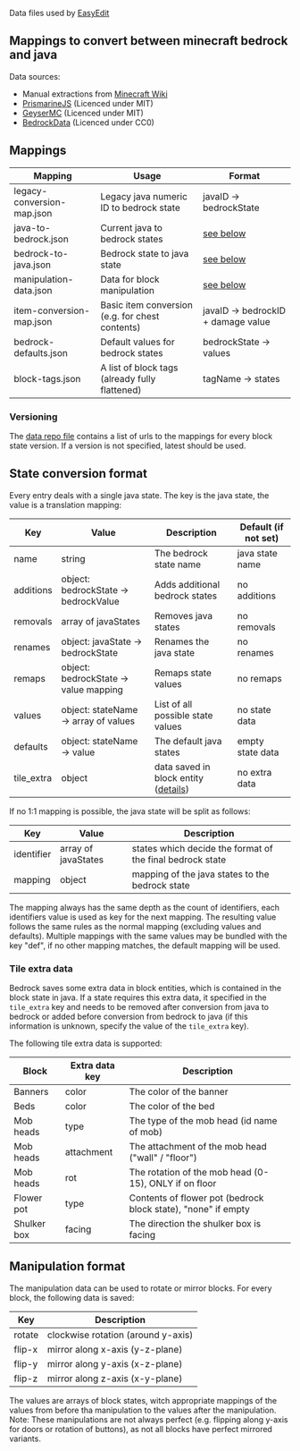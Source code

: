 Data files used by [EasyEdit](https://github.com/platz1de/EasyEdit)

## Mappings to convert between minecraft bedrock and java

Data sources:

- Manual extractions from [Minecraft Wiki](https://minecraft.fandom.com/)
- [PrismarineJS](https://github.com/PrismarineJS/minecraft-data/) (Licenced under MIT)
- [GeyserMC](https://github.com/GeyserMC/mappings/) (Licenced under MIT)
- [BedrockData](https://github.com/pmmp/BedrockData/) (Licenced under CC0)

## Mappings

| Mapping                    | Usage                                           | Format                                |
|----------------------------|-------------------------------------------------|---------------------------------------|
| legacy-conversion-map.json | Legacy java numeric ID to bedrock state         | javaID -> bedrockState                |
| java-to-bedrock.json       | Current java to bedrock states                  | [see below](#State-conversion-format) |
| bedrock-to-java.json       | Bedrock state to java state                     | [see below](#State-conversion-format) |
| manipulation-data.json     | Data for block manipulation                     | [see below](#Manipulation-format)     |
| item-conversion-map.json   | Basic item conversion (e.g. for chest contents) | javaID -> bedrockID + damage value    |
| bedrock-defaults.json      | Default values for bedrock states               | bedrockState -> values                |
| block-tags.json            | A list of block tags (already fully flattened)  | tagName -> states                     |

### Versioning

The [data repo file](dataRepo.json) contains a list of urls to the mappings for every block state version. If a version
is not specified, latest should be used.

## State conversion format

Every entry deals with a single java state. The key is the java state, the value is a translation mapping:

| Key        | Value                                 | Description                                              | Default (if not set) |
|------------|---------------------------------------|----------------------------------------------------------|----------------------|
| name       | string                                | The bedrock state name                                   | java state name      |
| additions  | object: bedrockState -> bedrockValue  | Adds additional bedrock states                           | no additions         |
| removals   | array of javaStates                   | Removes java states                                      | no removals          |
| renames    | object: javaState -> bedrockState     | Renames the java state                                   | no renames           |
| remaps     | object: bedrockState -> value mapping | Remaps state values                                      | no remaps            |
| values     | object: stateName -> array of values  | List of all possible state values                        | no state data        |
| defaults   | object: stateName -> value            | The default java states                                  | empty state data     |
| tile_extra | object                                | data saved in block entity ([details](#Tile-extra-data)) | no extra data        |

If no 1:1 mapping is possible, the java state will be split as follows:

| Key        | Value               | Description                                               |
|------------|---------------------|-----------------------------------------------------------|
| identifier | array of javaStates | states which decide the format of the final bedrock state |
| mapping    | object              | mapping of the java states to the bedrock state           |

The mapping always has the same depth as the count of identifiers, each identifiers value is used as key for the next
mapping. The resulting value follows the same rules as the normal mapping (excluding values and defaults).
Multiple mappings with the same values may be bundled with the key "def", if no other mapping matches, the default
mapping will be used.

### Tile extra data

Bedrock saves some extra data in block entities, which is contained in the block state in java. If a state requires this
extra data, it specified in the `tile_extra` key and needs to be removed after conversion from java to bedrock or added
before conversion from bedrock to java (if this information is unknown, specify the value of the `tile_extra` key).

The following tile extra data is supported:

| Block       | Extra data key | Description                                                   |
|-------------|----------------|---------------------------------------------------------------|
| Banners     | color          | The color of the banner                                       |
| Beds        | color          | The color of the bed                                          |
| Mob heads   | type           | The type of the mob head (id name of mob)                     |
| Mob heads   | attachment     | The attachment of the mob head ("wall" / "floor")             |
| Mob heads   | rot            | The rotation of the mob head (0-15), ONLY if on floor         |
| Flower pot  | type           | Contents of flower pot (bedrock block state), "none" if empty |
| Shulker box | facing         | The direction the shulker box is facing                       |

## Manipulation format

The manipulation data can be used to rotate or mirror blocks. For every block, the following data is saved:

| Key    | Description                        |
|--------|------------------------------------|
| rotate | clockwise rotation (around y-axis) |
| flip-x | mirror along x-axis (y-z-plane)    |
| flip-y | mirror along y-axis (x-z-plane)    |
| flip-z | mirror along z-axis (x-y-plane)    |

The values are arrays of block states, witch appropriate mappings of the values from before tha manipulation to the
values after the manipulation. <br>
Note: These manipulations are not always perfect (e.g. flipping along y-axis for doors or rotation of buttons), as not
all blocks have perfect mirrored variants.